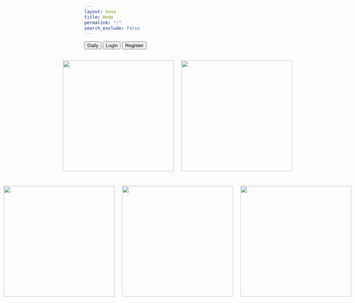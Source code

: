 ```yaml
---
layout: base
title: Home
permalink: "/"
search_exclude: false
---
```

<style>
    /* CSS for styling purposes (optional) */
    .feature {
      margin-bottom: 10px;
    }

    .top-container,
    .bottom-container {
      display: flex;
      justify-content: center;
      align-items: center;
      margin-top: 20px;
    }

    .element {
      margin: 10px;
    }

    /* Added styles for scaling images */
    .element img {
      width: 300px; /* Set your desired width */
      height: 300px; /* Set your desired height */
      object-fit: cover; /* Maintain aspect ratio */
    }

    #selectedAscii {
    position: absolute;
    top: 10px;
    right: 10px;
    font-family: monospace;
    white-space: pre;
}
</style>

<html lang="en">
<div id="selectedAscii"></div>
  <a href="https://jplip.github.io/frontTri2/tracking/"><button class="btn">Daily</button></a>
  <a href="https://jplip.github.io/frontTri2/login/"><button class="btn">Login</button></a>
    <a href="https://jplip.github.io/frontTri2/Register/"><button class="btn">Register</button></a>
    <div class="top-container">
        <div class="element">
            <a href="https://jplip.github.io/frontTri2/exercise/">
        <img src="images/ExerciseHome.png">
            </a>
        </div>
        <div class="element">
            <a href="https://jplip.github.io/frontTri2/sleep/">
        <img src="images/SleepHome.png">
            </a>
        </div>
    </div>
    <div class="bottom-container">
        <div class="element">
            <a href="https://jplip.github.io/frontTri2/stress/">
        <img src="images/LessBlurryStress.png">
            </a>
        </div>
        <div class="element">
            <a href="https://jplip.github.io/frontTri2/food/">
        <img src="images/FoodHome.png">
            </a>
        </div>
        <div class="element">
            <a href="https://jplip.github.io/frontTri2/water/">
        <img src="images/WaterHome.png">
            </a>
        </div>
    </div>

<script>
// exercise-profiles.js

// Function to retrieve the selected profile from local storage
function getSelectedProfile() {
    return localStorage.getItem('selectedProfile');
}

// Function to set a default profile in local storage
function setDefaultProfile() {
    // Check if a profile is already selected
    if (!getSelectedProfile()) {
        // If not, set a default profile
        localStorage.setItem('selectedProfile', 'profile1');
    }
}

// ASCII art functions (unchanged)

function displaySelectedProfile() {
    // Set a default profile if none is selected
    setDefaultProfile();

    // Get the selected profile value
    var selectedProfile = getSelectedProfile();

    // Show the selected profile's ASCII art in the upper right corner
    var selectedAscii = document.getElementById("selectedAscii");
    selectedAscii.textContent = getProfileAscii(selectedProfile);
}

// Initial display when the page loads
displaySelectedProfile();


</script>



</html>

